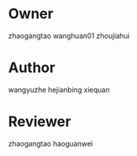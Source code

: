 # Owner
zhaogangtao
wanghuan01
zhoujiahui

# Author 
wangyuzhe
hejianbing
xiequan

# Reviewer
zhaogangtao
haoguanwei